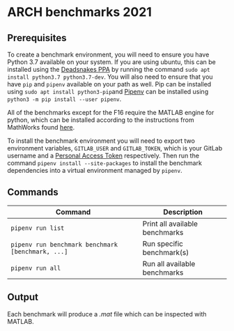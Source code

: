 
ARCH benchmarks 2021
====================

Prerequisites
-------------
To create a benchmark environment, you will need to ensure you have Python 3.7
available on your system. If you are using ubuntu, this can be installed using
the [Deadsnakes PPA](https://https://launchpad.net/~deadsnakes/+archive/ubuntu/ppa)
by running the command `sudo apt install python3.7 python3.7-dev`. You will
also need to ensure that you have `pip` and `pipenv` available on your path as
well. Pip can be installed using `sudo apt install python3-pip`and [Pipenv](https://pipenv.pypa.io/en/latest/)
can be installed using `python3 -m pip install --user pipenv`.

All of the benchmarks except for the F16 require the MATLAB engine for
python, which can be installed according to the instructions from
MathWorks found [here](https://www.mathworks.com/help/matlab/matlab_external/install-the-matlab-engine-for-python.html).

To install the benchmark environment you will need to export two environment
variables, `GITLAB_USER` and `GITLAB_TOKEN`, which is your GitLab username
and a [Personal Access Token](https://docs.gitlab.com/ee/user/profile/personal_access_tokens.html)
respectively. Then run the command `pipenv install --site-packages` to install 
the benchmark dependencies into a virtual environment managed by `pipenv`.

Commands
--------
| Command |Description |
|---------|------------|
|`pipenv run list`| Print all available benchmarks |
|`pipenv run benchmark benchmark [benchmark, ...]` | Run specific benchmark(s) |
|`pipenv run all` | Run all available benchmarks |

Output
------
Each benchmark will produce a _.mat_ file which can be inspected with MATLAB. 

